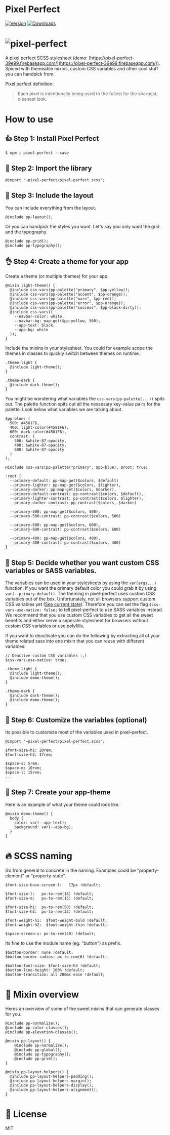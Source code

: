# Pixel Perfect
[![Version](https://img.shields.io/npm/v/pixel-perfect.svg)](https://www.npmjs.com/package/pixel-perfect) [![Downloads](https://img.shields.io/npm/dt/pixel-perfect.svg)](https://www.npmjs.com/package/pixel-perfect)

# ![pixel-perfect](/logo.svg)

A pixel perfect SCSS stylesheet (demo: [https://pixel-perfect-39e99.firebaseapp.com/](https://pixel-perfect-39e99.firebaseapp.com/)). Spiced with themeable mixins, custom CSS variables and other cool stuff you can handpick from.

Pixel perfect definition:

> Each pixel is intentionally being used to the fullest for the sharpest, cleanest look.

# How to use

## 👍 Step 1: Install Pixel Perfect

```
$ npm i pixel-perfect --save
```

## 🙌 Step 2: Import the library
```
@import "~pixel-perfect/pixel-perfect.scss";
```

## 👏 Step 3: Include the layout

You can include everything from the layout.

```
@include pp-layout();
```

Or you can handpick the styles you want. Let's say you only want the grid and the typography.
```
@include pp-grid();
@include pp-typography();
```

## 👌 Step 4: Create a theme for your app

Create a theme (or multiple themes) for your app.
```
@mixin light-theme() {
  @include css-vars(pp-palette("primary", $pp-yellow));
  @include css-vars(pp-palette("accent", $pp-orange));
  @include css-vars(pp-palette("warn", $pp-red));
  @include css-vars(pp-palette("error", $pp-orange));
  @include css-vars(pp-palette("success", $pp-black-dirty));
  @include css-vars((
    --navbar-color: white,
    --navbar-bg: map-get($pp-yellow, 500),
    --app-text: black,
    --app-bg: white
  ));
}
```

Include the mixins in your stylesheet. You could for example scope the themes in classes to quickly switch between themes on runtime.

```
.theme-light {
  @include light-theme();
}

.theme-dark {
  @include dark-theme();
}
```

You might be wondering what variables the `css-vars(pp-palette(...))` spits out. The palette function spits out all the nessesary key-value pairs for the palette. Look below what variables we are talking about.

```
$pp-blue: (
  500: #4581F6,
  400: light-color(#4581F6),
  600: dark-color(#4581F6),
  contrast: (
    500: $white-87-opacity,
    400: $white-87-opacity,
    600: $white-87-opacity
  )
);

@include css-vars(pp-palette("primary", $pp-blue), $root: true);

:root {
  --primary-default: pp-map-get($colors, $default)
  --primary-lighter: pp-map-get($colors, $lighter),
  --primary-darker: pp-map-get($colors, $darker),
  --primary-default-contrast: pp-contrast($colors, $default),
  --primary-lighter-contrast: pp-contrast($colors, $lighter),
  --primary-darker-contrast: pp-contrast($colors, $darker)
  
  --primary-500: pp-map-get($colors, 500),
  --primary-500-contrast: pp-contrast($colors, 500)
  
  --primary-600: pp-map-get($colors, 600),
  --primary-600-contrast: pp-contrast($colors, 600)
  
  --primary-400: pp-map-get($colors, 400),
  --primary-400-contrast: pp-contrast($colors, 400)
}
```

## 🤘 Step 5: Decide whether you want custom CSS variables or SASS variables.

The variables can be used in your stylesheets by using the `var(args...)` function. If you want the primary default color you could grab it by using `var(--primary-default)`. The theming in pixel-perfect uses custom CSS variables out of the box. Unfortunately, not all browsers support custom CSS variables yet ([See current state](http://caniuse.com/#feat=css-variables)). Therefore you can set the flag `$css-vars-use-native: false;` to tell pixel-perfect to use SASS variables instead. We recommend that you use custom CSS variables to get all the sweet benefits and either serve a seperate stylesheet for browsers without custom CSS variables or use polyfills.

If you want to deactivate you can do the following by extracting all of your theme related sass into one mixin that you can reuse with different variables:

```
// Deactive custom CSS variables :,(
$css-vars-use-native: true;

.theme-light {
  @include light-theme();
  @include demo-theme();
}

.theme-dark {
  @include dark-theme();
  @include demo-theme();
}
```

## 💪 Step 6: Customize the variables (optional)

Its possible to customize most of the variables used in pixel-perfect.

```
@import "~pixel-perfect/pixel-perfect.scss";

$font-size-h1: 20rem;
$font-size-h2: 17rem;

$space-s: 5rem;
$space-m: 10rem;
$space-l: 15rem;
...
```

## 👊 Step 7: Create your app-theme

Here is an example of what your theme could look like.

```
@mixin demo-theme() {
  body {
    color: var(--app-text);
    background: var(--app-bg);
  }
}
```

# 🔥 SCSS naming

Go from general to concrete in the naming. Examples could be "property-element" or "property-state".

```
$font-size-base-screen-l:   17px !default;

$font-size-l:   px-to-rem(18) !default;
$font-size-m:   px-to-rem(15) !default; 

$font-size-h1:  px-to-rem(50) !default;
$font-size-h2:  px-to-rem(32) !default;

$font-weight-h1:  $font-weight-bold !default;
$font-weight-h2:  $font-weight-thin !default;

$space-screen-s: px-to-rem(20) !default;

```

Its fine to use the module name (eg. "button") as prefix. 
```
$button-border: none !default;
$button-border-radius: px-to-rem(6) !default;

$button-font-size: $font-size-h4 !default;
$button-line-height: 100% !default;
$button-transition: all 200ms ease !default;
```

# 🚀 Mixin overview

Heres an overview of some of the sweet mixins that can generate classes for you.

```
@include pp-normalize();
@include pp-color-classes();
@include pp-elevation-classes();

@mixin pp-layout() {
	@include pp-normalize();
	@include pp-global();
	@include pp-typography();
	@include pp-grid();
}

@mixin pp-layout-helpers() {
  @include pp-layout-helpers-padding();
  @include pp-layout-helpers-margin();
  @include pp-layout-helpers-display();
  @include pp-layout-helpers-alignment();
}
```

# 🌈 License

MIT